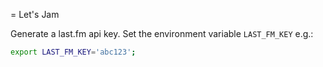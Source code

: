 = Let's Jam

Generate a last.fm api key. Set the environment variable `LAST_FM_KEY` e.g.:

```bash
export LAST_FM_KEY='abc123';
```
